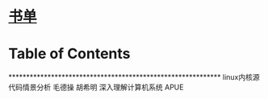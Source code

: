 # [书单](https://github.com/chaleaoch/gitblog/issues/28)


Table of Contents
=================



\*\*\*\*\*\*\*\*\*\*\*\*\*\*\*\*\*\*\*\*\*\*\*\*\*\*\*\*\*\*\*\*\*\*\*\*\*\*\*\*\*\*\*\*\*\*\*\*\*\*\*\*\*\*\*\*\*\*\*\*
linux内核源代码情景分析 毛德操 胡希明
深入理解计算机系统
APUE